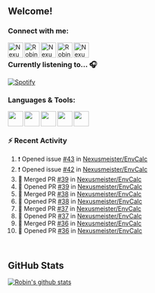 
<!-- Allgemeine Notizen
	Die Icons sind unter diesen beiden Links zu finden:
	GitHub Repo: https://github.com/simple-icons/simple-icons
		> raw.githubusercontent ist erreichbar über Kontextmenü auf Bild und "Bild in neuem Tab öffnen"
	Simple Icons: https://cdn.jsdelivr.net/npm/simple-icons@3/icons/
 -->


## Welcome!

### Connect with me:
[<img align="left" alt="Nexusmeister | Twitter" width="35px" src="https://cdn.jsdelivr.net/npm/simple-icons@v3/icons/twitter.svg" />][twitter]
[<img align="left" alt="Robin Kaltenbach | Xing" width="35px" src="https://cdn.jsdelivr.net/npm/simple-icons@3.13.0/icons/xing.svg" />][xing]
[<img align="left" alt="Nexusmeister | Twitch" width="35px" src="https://simpleicons.org/icons/twitch.svg" />][twitch]
[<img align="left" alt="Robin Kaltenbach | Stack Overflow" width="35px" src="https://cdn.jsdelivr.net/npm/simple-icons@3.13.0/icons/stackoverflow.svg" />][stackOverflow]
[<img align="left" alt="Nexusmeister | Steam" width="35px" src="https://cdn.jsdelivr.net/npm/simple-icons@3.13.0/icons/steam.svg" />][steam]

<br />

### Currently listening to... 🎧

[![Spotify](https://spotify-now-playing.nexusmeister.vercel.app/api/spotify)](https://open.spotify.com/user/xkaltix?si=h_gYbj2sTlamJW9soY9fnQ)

### Languages & Tools:

<img width="35px" align="left" src="https://raw.githubusercontent.com/simple-icons/simple-icons/develop/icons/dot-net.svg" />
<img width="35px" align="left" src="https://raw.githubusercontent.com/simple-icons/simple-icons/develop/icons/csharp.svg" />
<img width="35px" align="left" src="https://raw.githubusercontent.com/simple-icons/simple-icons/develop/icons/visualstudio.svg" />
<img width="35px" align="left" src="https://raw.githubusercontent.com/simple-icons/simple-icons/develop/icons/microsoftsqlserver.svg" />
<img width="35px" align="left" src="https://github.com/simple-icons/simple-icons/blob/develop/icons/xamarin.svg" />

<br/>
<br/>

### :zap: Recent Activity
<!--START_SECTION:activity-->
1. ❗️ Opened issue [#43](https://github.com/Nexusmeister/EnvCalc/issues/43) in [Nexusmeister/EnvCalc](https://github.com/Nexusmeister/EnvCalc)
2. ❗️ Opened issue [#42](https://github.com/Nexusmeister/EnvCalc/issues/42) in [Nexusmeister/EnvCalc](https://github.com/Nexusmeister/EnvCalc)
3. 🎉 Merged PR [#39](https://github.com/Nexusmeister/EnvCalc/pull/39) in [Nexusmeister/EnvCalc](https://github.com/Nexusmeister/EnvCalc)
4. 💪 Opened PR [#39](https://github.com/Nexusmeister/EnvCalc/pull/39) in [Nexusmeister/EnvCalc](https://github.com/Nexusmeister/EnvCalc)
5. 🎉 Merged PR [#38](https://github.com/Nexusmeister/EnvCalc/pull/38) in [Nexusmeister/EnvCalc](https://github.com/Nexusmeister/EnvCalc)
6. 💪 Opened PR [#38](https://github.com/Nexusmeister/EnvCalc/pull/38) in [Nexusmeister/EnvCalc](https://github.com/Nexusmeister/EnvCalc)
7. 🎉 Merged PR [#37](https://github.com/Nexusmeister/EnvCalc/pull/37) in [Nexusmeister/EnvCalc](https://github.com/Nexusmeister/EnvCalc)
8. 💪 Opened PR [#37](https://github.com/Nexusmeister/EnvCalc/pull/37) in [Nexusmeister/EnvCalc](https://github.com/Nexusmeister/EnvCalc)
9. 🎉 Merged PR [#36](https://github.com/Nexusmeister/EnvCalc/pull/36) in [Nexusmeister/EnvCalc](https://github.com/Nexusmeister/EnvCalc)
10. 💪 Opened PR [#36](https://github.com/Nexusmeister/EnvCalc/pull/36) in [Nexusmeister/EnvCalc](https://github.com/Nexusmeister/EnvCalc)
<!--END_SECTION:activity-->
 
 <br/>

## GitHub Stats
[![Robin's github stats](https://github-readme-stats.vercel.app/api?username=nexusmeister&count_private=true&show_icons=true&theme=dark)](https://github.com/anuraghazra/github-readme-stats)

[twitter]: https://twitter.com/nexxusmeister
[xing]: https://www.xing.com/profile/Robin_Kaltenbach3
[twitch]: https://www.twitch.tv/nexusmeister
[stackOverflow]: https://stackoverflow.com/users/10840553/robin-kaltenbach
[steam]: https://steamcommunity.com/id/nexusmeister
